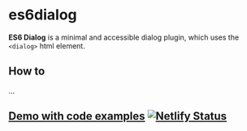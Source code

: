 # es6dialog
**ES6 Dialog** is a minimal and accessible dialog plugin, which uses the `<dialog>` html element.

## How to
...

## [Demo with code examples](https://es6dialog.netlify.com) [![Netlify Status](https://api.netlify.com/api/v1/badges/4580be38-f647-4e58-aa2c-8dbfc2617535/deploy-status)](https://app.netlify.com/sites/es6dialog/deploys)

